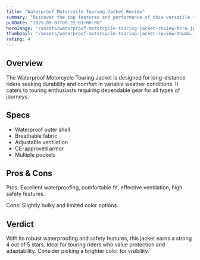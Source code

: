 ```yaml
---
title: "Waterproof Motorcycle Touring Jacket Review"
summary: "Discover the top features and performance of this versatile touring jacket."
pubDate: "2025-09-07T00:22:01+00:00"
heroImage: "/assets/waterproof-motorcycle-touring-jacket-review-hero.jpg"
thumbnail: "/assets/waterproof-motorcycle-touring-jacket-review-thumb.jpg"
rating: 4
---
```


<h2>Overview</h2>
<p>The Waterproof Motorcycle Touring Jacket is designed for long-distance riders seeking durability and comfort in variable weather conditions. It caters to touring enthusiasts requiring dependable gear for all types of journeys.</p>
<h2>Specs</h2>
<ul>
  <li>Waterproof outer shell</li>
  <li>Breathable fabric</li>
  <li>Adjustable ventilation</li>
  <li>CE-approved armor</li>
  <li>Multiple pockets</li>
</ul>
<h2>Pros & Cons</h2>
<p>Pros: Excellent waterproofing, comfortable fit, effective ventilation, high safety features.</p>
<p>Cons: Slightly bulky and limited color options.</p>
<h2>Verdict</h2>
<p>With its robust waterproofing and safety features, this jacket earns a strong 4 out of 5 stars. Ideal for touring riders who value protection and adaptability. Consider picking a brighter color for visibility.</p>